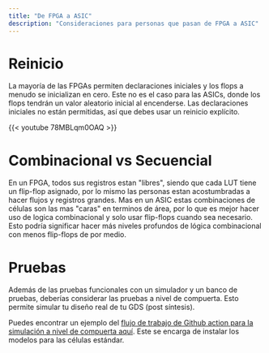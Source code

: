```yaml
---
title: "De FPGA a ASIC"
description: "Consideraciones para personas que pasan de FPGA a ASIC"
---
```


# Reinicio

La mayoría de las FPGAs permiten declaraciones iniciales y los flops a menudo se inicializan en cero. Este no es el caso para las ASICs, donde los flops tendrán un valor aleatorio inicial al encenderse. Las declaraciones iniciales no están permitidas, así que debes usar un reinicio explícito.

{{< youtube 78MBLqm0OAQ >}}

# Combinacional vs Secuencial

En un FPGA, todos sus registros estan "libres", siendo que cada LUT tiene un flip-flop asignado, por lo mismo las personas estan acostumbradas a hacer flujos y registros grandes. Mas en un ASIC estas combinaciones de células son las mas "caras" en terminos de área, por lo que es mejor hacer uso de logica combinacional y solo usar flip-flops cuando sea necesario. Esto podría significar hacer más niveles profundos de lógica combinacional con menos flip-flops de por medio.

# Pruebas

Además de las pruebas funcionales con un simulador y un banco de pruebas, deberías considerar las pruebas a nivel de compuerta. Esto permite simular tu diseño real de tu GDS (post síntesis).

Puedes encontrar un ejemplo del [flujo de trabajo de Github action para la simulación a nivel de compuerta aquí](https://github.com/TinyTapeout/tt03-verilog-demo/blob/main/.github/workflows/gds.yaml#L99). Este se encarga de instalar los modelos para las células estándar.
